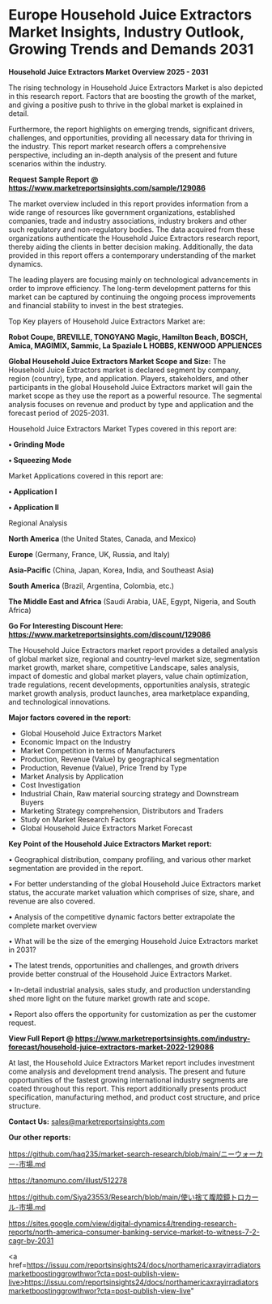 # Europe Household Juice Extractors Market Insights, Industry Outlook, Growing Trends and Demands 2031

<Strong> Household Juice Extractors Market Overview 2025 - 2031</strong>

The rising technology in Household Juice Extractors Market is also depicted in this research report. Factors that are boosting the growth of the market, and giving a positive push to thrive in the global market is explained in detail.

Furthermore, the report highlights on emerging trends, significant drivers, challenges, and opportunities, providing all necessary data for thriving in the industry. This report market research offers a comprehensive perspective, including an in-depth analysis of the present and future scenarios within the industry.

<strong>Request Sample Report @ <a href=https://www.marketreportsinsights.com/sample/129086>https://www.marketreportsinsights.com/sample/129086</a></strong>

The market overview included in this report provides information from a wide range of resources like government organizations, established companies, trade and industry associations, industry brokers and other such regulatory and non-regulatory bodies. The data acquired from these organizations authenticate the Household Juice Extractors research report, thereby aiding the clients in better decision making. Additionally, the data provided in this report offers a contemporary understanding of the market dynamics.

The leading players are focusing mainly on technological advancements in order to improve efficiency. The long-term development patterns for this market can be captured by continuing the ongoing process improvements and financial stability to invest in the best strategies.

Top Key players of Household Juice Extractors Market are:

<strong>Robot Coupe, BREVILLE, TONGYANG Magic, Hamilton Beach, BOSCH, Amica, MAGIMIX, Sammic, La Spaziale L HOBBS, KENWOOD APPLIENCES</strong>

<strong><b>Global Household Juice Extractors Market Scope and Size:</b></strong>
The Household Juice Extractors market is declared segment by company, region (country), type, and application. Players, stakeholders, and other participants in the global Household Juice Extractors market will gain the market scope as they use the report as a powerful resource. The segmental analysis focuses on revenue and product by type and application and the forecast period of 2025-2031.

Household Juice Extractors Market Types covered in this report are:

<strong>• Grinding Mode

• Squeezing Mode</strong>

Market Applications covered in this report are:

<strong>• Application I

• Application II</strong> 

Regional Analysis

<strong>North America</strong> (the United States, Canada, and Mexico)

<strong>Europe</strong> (Germany, France, UK, Russia, and Italy)

<strong>Asia-Pacific</strong> (China, Japan, Korea, India, and Southeast Asia)

<strong>South America</strong> (Brazil, Argentina, Colombia, etc.)

<strong>The Middle East and Africa</strong> (Saudi Arabia, UAE, Egypt, Nigeria, and South Africa)

<strong>Go For Interesting Discount Here: <a href=https://www.marketreportsinsights.com/discount/129086>https://www.marketreportsinsights.com/discount/129086</a></strong>

The Household Juice Extractors market report provides a detailed analysis of global market size, regional and country-level market size, segmentation market growth, market share, competitive Landscape, sales analysis, impact of domestic and global market players, value chain optimization, trade regulations, recent developments, opportunities analysis, strategic market growth analysis, product launches, area marketplace expanding, and technological innovations.

<strong><b>Major factors covered in the report:</b></strong>
<ul>
  <li>Global Household Juice Extractors Market </li>
  <li>Economic Impact on the Industry</li>
  <li>Market Competition in terms of Manufacturers</li>
  <li>Production, Revenue (Value) by geographical segmentation</li>
  <li>Production, Revenue (Value), Price Trend by Type</li>
  <li>Market Analysis by Application</li>
  <li>Cost Investigation</li>
  <li>Industrial Chain, Raw material sourcing strategy and Downstream Buyers</li>
  <li>Marketing Strategy comprehension, Distributors and Traders</li>
  <li>Study on Market Research Factors</li>
  <li>Global Household Juice Extractors Market Forecast</li>
</ul>

<strong><b>Key Point of the Household Juice Extractors Market report:</b></strong>

• Geographical distribution, company profiling, and various other market segmentation are provided in the report.

• For better understanding of the global Household Juice Extractors market status, the accurate market valuation which comprises of size, share, and revenue are also covered.

• Analysis of the competitive dynamic factors better extrapolate the complete market overview

• What will be the size of the emerging Household Juice Extractors market in 2031?

• The latest trends, opportunities and challenges, and growth drivers provide better construal of the Household Juice Extractors Market.

• In-detail industrial analysis, sales study, and production understanding shed more light on the future market growth rate and scope.

• Report also offers the opportunity for customization as per the customer request.

<strong><b>View Full Report @ <a href=https://www.marketreportsinsights.com/industry-forecast/household-juice-extractors-market-2022-129086>https://www.marketreportsinsights.com/industry-forecast/household-juice-extractors-market-2022-129086</a></b></strong>


At last, the Household Juice Extractors Market report includes investment come analysis and development trend analysis. The present and future opportunities of the fastest growing international industry segments are coated throughout this report. This report additionally presents product specification, manufacturing method, and product cost structure, and price structure.

<strong>Contact Us:</strong>
sales@marketreportsinsights.com

<strong>Our other reports:</strong>

<a href=https://github.com/haq235/market-search-research/blob/main/ニーウォーカー-市場.md>https://github.com/haq235/market-search-research/blob/main/ニーウォーカー-市場.md</a>

<a href=https://tanomuno.com/illust/512278>https://tanomuno.com/illust/512278</a>

<a href=https://github.com/Siya23553/Research/blob/main/使い捨て腹腔鏡トロカール-市場.md>https://github.com/Siya23553/Research/blob/main/使い捨て腹腔鏡トロカール-市場.md</a>

<a href=https://sites.google.com/view/digital-dynamics4/trending-research-reports/north-america-consumer-banking-service-market-to-witness-7-2-cagr-by-2031>https://sites.google.com/view/digital-dynamics4/trending-research-reports/north-america-consumer-banking-service-market-to-witness-7-2-cagr-by-2031</a>

<a href=https://issuu.com/reportsinsights24/docs/northamericaxrayirradiatorsmarketboostinggrowthwor?cta=post-publish-view-live>https://issuu.com/reportsinsights24/docs/northamericaxrayirradiatorsmarketboostinggrowthwor?cta=post-publish-view-live</a>"
